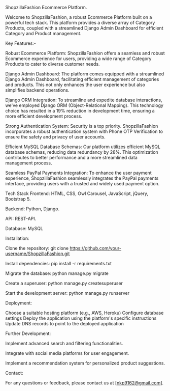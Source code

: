 ShopzillaFashion Ecommerce Platform.

Welcome to ShopzillaFashion, a robust Ecommerce Platform built on a powerful tech stack. This platform provides a diverse array of Category Products, coupled with a streamlined Django Admin Dashboard for efficient Category and Product management.

Key Features:-

Robust Ecommerce Platform: ShopzillaFashion offers a seamless and robust Ecommerce experience for users, providing a wide range of Category Products to cater to diverse customer needs.

Django Admin Dashboard: The platform comes equipped with a streamlined Django Admin Dashboard, facilitating efficient management of categories and products. This not only enhances the user experience but also simplifies backend operations.

Django ORM Integration: To streamline and expedite database interactions, we've employed Django ORM (Object-Relational Mapping). This technology choice has resulted in a 19% reduction in development time, ensuring a more efficient development process.

Strong Authentication System: Security is a top priority. ShopzillaFashion incorporates a robust authentication system with Phone OTP Verification to ensure the safety and privacy of user accounts.

Efficient MySQL Database Schemas: Our platform utilizes efficient MySQL database schemas, reducing data redundancy by 28%. This optimization contributes to better performance and a more streamlined data management process.

Seamless PayPal Payments Integration: To enhance the user payment experience, ShopzillaFashion seamlessly integrates the PayPal payments interface, providing users with a trusted and widely used payment option.

Tech Stack
Frontend: HTML, CSS, Owl Carousel, JavaScript, jQuery, Bootstrap 5.

Backend: Python, Django.

API: REST-API.

Database: MySQL

Installation:

Clone the repository:
git clone https://github.com/your-username/ShopzillaFashion.git

Install dependencies:
pip install -r requirements.txt

Migrate the database:
python manage.py migrate

Create a superuser:
python manage.py createsuperuser

Start the development server:
python manage.py runserver

Deployment:

Choose a suitable hosting platform (e.g., AWS, Heroku)
Configure database settings
Deploy the application using the platform's specific instructions
Update DNS records to point to the deployed application

Further Development:

Implement advanced search and filtering functionalities.

Integrate with social media platforms for user engagement.

Implement a recommendation system for personalized product suggestions.

Contact:

For any questions or feedback, please contact us at [nkp9162@gmail.com].
